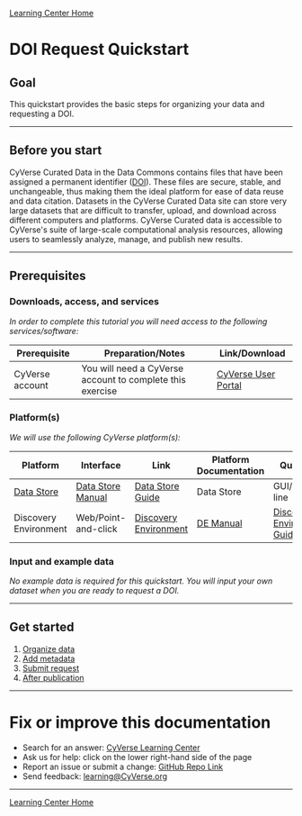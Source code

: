 [Learning Center Home](http://learning.cyverse.org/)

# DOI Request Quickstart

## Goal

This quickstart provides the basic steps for organizing your data and
requesting a DOI.

------------------------------------------------------------------------

## Before you start

CyVerse Curated Data in the Data Commons contains files that have been
assigned a permanent identifier ([DOI](https://www.doi.org/)). These files are secure, stable, and
unchangeable, thus making them the ideal platform for ease of data reuse
and data citation. Datasets in the CyVerse Curated Data site can store
very large datasets that are difficult to transfer, upload, and download
across different computers and platforms. CyVerse Curated data is
accessible to CyVerse's suite of large-scale computational analysis
resources, allowing users to seamlessly analyze, manage, and publish new
results.

------------------------------------------------------------------------

## Prerequisites

### Downloads, access, and services

*In order to complete this tutorial you will need access to the
following services/software:*

| Prerequisite | Preparation/Notes | Link/Download |
| --- | --- | --- |
| CyVerse account | You will need a CyVerse account to complete this exercise | [CyVerse User Portal](https://user.cyverse.org/) |

### Platform(s)

*We will use the following CyVerse platform(s):*

|Platform | Interface | Link | Platform Documentation | Quick Start |
| --- | --- | --- | --- | --- | 
| [Data Store](https://cyverse.org/data-store) | [Data Store Manual](https://cyverse.atlassian.net/wiki/spaces/DS/overview) | [Data Store Guide](https://learning.cyverse.org/projects/data_store_guide/en/latest/) | Data Store | GUI/Command line |                                    
| Discovery Environment | Web/Point-and-click | [Discovery Environment](https://de.cyverse.org/) | [DE Manual](https://cyverse.atlassian.net/wiki/spaces/DEmanual/overview) | [Discovery Environment Guide](https://learning.cyverse.org/projects/discovery-environment-guide/en/latest/) |

### Input and example data

*No example data is required for this quickstart. You will input your
own dataset when you are ready to request a DOI.*

------------------------------------------------------------------------

## Get started

1.  [Organize data](https://cyverse-learning-materials.github.io/DOI_request_quickstart/organize)
2.  [Add metadata](https://cyverse-learning-materials.github.io/DOI_request_quickstart/metadata)
3.  [Submit request](https://cyverse-learning-materials.github.io/DOI_request_quickstart/submit)
4.  [After publication](https://cyverse-learning-materials.github.io/DOI_request_quickstart/after)

------------------------------------------------------------------------

# Fix or improve this documentation

-   Search for an answer: [CyVerse Learning Center](https://learning.cyverse.org/en/latest/)
-   Ask us for help: click on the lower right-hand side of the page
-   Report an issue or submit a change: [GitHub Repo Link](https://github.com/CyVerse-learning-materials/DOI_request_quickstart/tree/mkdocs)
-   Send feedback: [learning@CyVerse.org](learning@CyVerse.org)

------------------------------------------------------------------------

[Learning Center Home](http://learning.cyverse.org/)